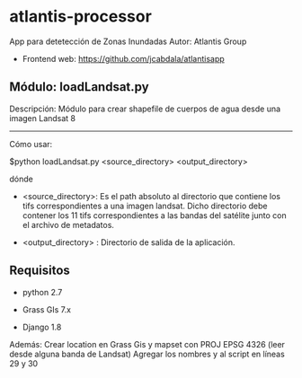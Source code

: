 

# atlantis-processor
App para detetección de Zonas Inundadas 
Autor: Atlantis Group

- Frontend web: https://github.com/jcabdala/atlantisapp

Módulo: loadLandsat.py
----------------------------

Descripción: Módulo para crear shapefile de cuerpos de agua desde una imagen Landsat 8

----------------------------
Cómo usar: 

$python loadLandsat.py <source_directory> <output_directory>

dónde 

- <source_directory>: Es el path absoluto al directorio que contiene los tifs correspondientes a una imagen landsat.
Dicho directorio debe contener los 11 tifs correspondientes a las bandas del satélite junto con el archivo de metadatos.

- <output_directory> : Directorio de salida de la aplicación.


## Requisitos

- python 2.7

- Grass GIs 7.x

- Django 1.8

Además: Crear location <loc> en Grass Gis y mapset <map> con PROJ EPSG 4326 (leer desde alguna banda de Landsat)
		Agregar los nombres <loc> y <map> al script en líneas 29 y 30
